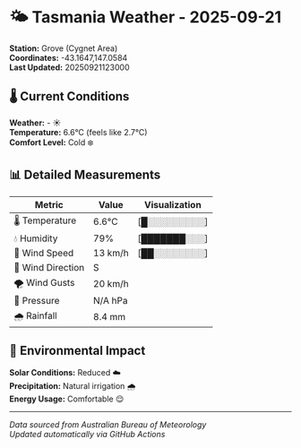 # 🌤️ Tasmania Weather - 2025-09-21

**Station:** Grove (Cygnet Area)  
**Coordinates:** -43.1647,147.0584  
**Last Updated:** 20250921123000

## 🌡️ Current Conditions

**Weather:** - ☀️  
**Temperature:** 6.6°C (feels like 2.7°C)  
**Comfort Level:** Cold ❄️

## 📊 Detailed Measurements

| Metric | Value | Visualization |
|--------|-------|---------------|
| 🌡️ Temperature | 6.6°C | [█░░░░░░░░░] |
| 💧 Humidity | 79% | [███████░░░] |
| 💨 Wind Speed | 13 km/h | [██░░░░░░░░] |
| 🧭 Wind Direction | S | |
| 🌪️ Wind Gusts | 20 km/h | |
| 🔽 Pressure | N/A hPa | |
| 🌧️ Rainfall | 8.4 mm | |

## 🌱 Environmental Impact

**Solar Conditions:** Reduced ☁️  
**Precipitation:** Natural irrigation 🌧️  
**Energy Usage:** Comfortable 😌

---
*Data sourced from Australian Bureau of Meteorology*  
*Updated automatically via GitHub Actions*
